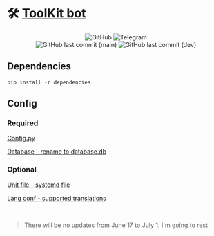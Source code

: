 # 🛠 [ToolKit bot](t.me/Tool_Kit_Bot)

<div align="center">
<img alt="GitHub" src="https://img.shields.io/github/license/igorechek06/ToolKit?style=for-the-badge"/>
<img alt="Telegram" src="https://img.shields.io/badge/Telegam-bot-0088cc?style=for-the-badge&logo=telegram" />

<br> 

<img alt="GitHub last commit (main)" src="https://img.shields.io/github/last-commit/igorechek06/ToolKit/main?label=Last%20main%20commit&style=for-the-badge"/>
<img alt="GitHub last commit (dev)" src="https://img.shields.io/github/last-commit/igorechek06/ToolKit/dev?label=Last%20dev%20commit&style=for-the-badge"/>
</div>

## Dependencies

    pip install -r dependencies

## Config

### Required

[Config.py](https://github.com/igorechek06/ToolKit/blob/main/config.sample.py)

[Database - rename to database.db](https://github.com/igorechek06/ToolKit/blob/main/data/database.sample.db)

### Optional

[Unit file - systemd file](https://github.com/igorechek06/ToolKit/blob/main/ToolKit.semple.service)

[Lang conf - supported translations](https://github.com/igorechek06/ToolKit/blob/main/lang_conf.py)

<br>

> There will be no updates from June 17 to July 1. I'm going to rest
